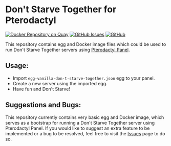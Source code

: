 # Don't Starve Together for Pterodactyl
[![Docker Repository on Quay](https://quay.io/repository/serpentiel/pterodactyl-dont-starve-together/status "Docker Repository on Quay")](https://quay.io/repository/serpentiel/pterodactyl-dont-starve-together)
[![GitHub Issues](https://img.shields.io/github/issues/serpentiel/pterodactyl-dont-starve-together "")](https://github.com/Serpentiel/pterodactyl-dont-starve-together/issues)
[![GitHub](https://img.shields.io/github/license/serpentiel/pterodactyl-dont-starve-together)](https://choosealicense.com/licenses/gpl-3.0/)

This repository contains egg and Docker image files which could be used to run Don't Starve Together servers using [Pterodactyl Panel](https://github.com/pterodactyl/panel).

## Usage:
- Import `egg-vanilla-don-t-starve-together.json` egg to your panel.
- Create a new server using the imported egg.
- Have fun and Don't Starve!

## Suggestions and Bugs:
This repository currently contains very basic egg and Docker image, which serves as a bootstrap for running a Don't Starve Together server using Pterodactyl Panel. If you would like to suggest an extra feature to be implemented or a bug to be resolved, feel free to visit the [Issues](https://github.com/Serpentiel/pterodactyl-dont-starve-together/issues) page to do so.
